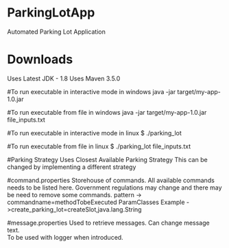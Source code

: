 # ParkingLotApp
Automated Parking Lot Application

# Downloads 
Uses Latest JDK - 1.8 
Uses Maven 3.5.0

#To run executable in interactive mode in windows
java -jar target/my-app-1.0.jar

#To run executable from file in windows 
java -jar target/my-app-1.0.jar file_inputs.txt

#To run executable in interactive mode in linux
$ ./parking_lot

#To run executable from file in linux
$ ./parking_lot file_inputs.txt

#Parking Strategy
Uses Closest Available Parking Strategy 
This can be changed by implementing a different strategy

#command.properties
Storehouse of commands. All available commands needs to be listed here. 
Government regulations may change and there may be need to remove some commands. 
pattern -> commandname=methodTobeExecuted ParamClasses 
Example - >create_parking_lot=createSlot,java.lang.String

#message.properties
Used to retrieve messages. 
Can change message text.  
To be used with logger when introduced. 






 






